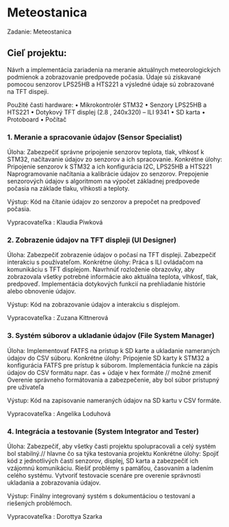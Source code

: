 # Meteostanica
Zadanie: Meteostanica

## Cieľ projektu: 
Návrh a implementácia zariadenia na meranie aktuálnych meteorologických podmienok a zobrazovanie predpovede počasia. Údaje sú získavané pomocou senzorov LPS25HB a HTS221 a výsledné údaje sú zobrazované na TFT dispeji.

Použité časti hardware:
•	Mikrokontrolér STM32
•	Senzory LPS25HB a HTS221
•	Dotykový TFT displej (2.8 , 240x320) – ILI 9341
•	SD karta
•	Protoboard
•	Počítač

### 1. Meranie a spracovanie údajov (Sensor Specialist)
Úloha: 
Zabezpečiť správne pripojenie senzorov teplota, tlak, vlhkosť k STM32, načítavanie údajov zo senzorov a ich spracovanie.
Konkrétne úlohy:
Pripojenie senzorov k STM32 a ich konfigurácia I2C, LPS25HB a HTS221
Naprogramovanie načítania a kalibrácie údajov zo senzorov.
Prepojenie senzorových údajov s algoritmom na výpočet základnej predpovede počasia na základe tlaku, vlhkosti a teploty.

Výstup: Kód na čítanie údajov zo senzorov a prepočet na predpoveď počasia.

Vypracovateľka : Klaudia Piwková

### 2. Zobrazenie údajov na TFT displeji (UI Designer)
Úloha: 
Zabezpečiť zobrazenie údajov o počasí na TFT displeji. Zabezpečiť interakciu s používateľom.
Konkrétne úlohy:
Práca s ILI ovládačom na komunikáciu s TFT displejom.
Navrhnúť rozloženie obrazovky, aby zobrazovala všetky potrebné informácie ako aktuálna teplota, vlhkosť, tlak, predpoveď.
Implementácia dotykových funkcií na prehliadanie histórie alebo obnovenie údajov.

Výstup: Kód na zobrazovanie údajov a interakciu s displejom.

Vypracovateľka : Zuzana Kittnerová

### 3. Systém súborov a ukladanie údajov (File System Manager)
Úloha: 
Implementovať FATFS na prístup k SD karte a ukladanie nameraných údajov do CSV súboru.
Konkrétne úlohy:
Pripojenie SD karty k STM32 a konfigurácia FATFS pre prístup k súborom.
Implementácia funkcie na zápis údajov do CSV formátu napr. čas + údaje v hex formáte // možné zmeniť 
Overenie správneho formátovania a zabezpečenie, aby bol súbor prístupný  pre uživateľa 

Výstup: Kód na zapisovanie nameraných údajov na SD kartu v CSV formáte.

Vypracovateľka : Angelika Loduhová

### 4. Integrácia a testovanie (System Integrator and Tester)
Úloha:
Zabezpečiť, aby všetky časti projektu spolupracovali a celý systém bol stabilný.// hlavne čo sa týka testovania projektu 
Konkrétne úlohy:
Spojiť kód z jednotlivých častí senzorov, displej, SD karta a zabezpečiť ich vzájomnú komunikáciu.
Riešiť problémy s pamäťou, časovaním a ladením celého systému.
Vytvoriť testovacie scenáre pre overenie správnosti ukladania a zobrazovania údajov.

Výstup: Finálny integrovaný systém s dokumentáciou o testovaní a riešených problémoch.

 Vypracovateľka : Dorottya Szarka 

